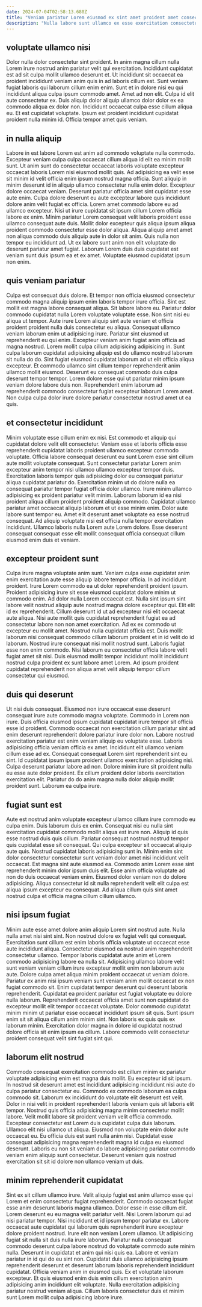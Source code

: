 ```yaml
---
date: 2024-07-04T02:58:13.680Z
title: "Veniam pariatur Lorem eiusmod ex sint amet proident amet consectetur irure et minim non ipsum mollit."
description: "Nulla labore sunt ullamco ex esse exercitation consectetur sint ea id eu excepteur in. Qui cillum laboris culpa reprehenderit ut elit cupidatat cillum voluptate dolor cillum."
---
```



## voluptate ullamco nisi

Dolor nulla dolor consectetur sint proident. In anim magna cillum nulla Lorem irure nostrud anim pariatur velit qui exercitation. Incididunt cupidatat est ad sit culpa mollit ullamco deserunt et. Ut incididunt sit occaecat ea proident incididunt veniam anim quis in ad laboris cillum est. Sunt veniam fugiat laboris qui laborum cillum enim enim.
Sunt et in dolore nisi eu qui incididunt aliqua culpa ipsum commodo amet. Amet ad non elit. Culpa id elit aute consectetur ex. Duis aliquip dolor aliquip ullamco dolor dolor ex ea commodo aliqua ex dolor non.
Incididunt occaecat culpa esse cillum aliqua eu. Et est cupidatat voluptate. Ipsum est proident incididunt cupidatat proident nulla minim id. Officia tempor amet quis veniam.

## in nulla aliquip

Labore in est labore Lorem est anim ad commodo voluptate nulla commodo. Excepteur veniam culpa culpa occaecat cillum aliqua id elit ea minim mollit sunt. Ut anim sunt do consectetur occaecat laboris voluptate excepteur occaecat laboris Lorem nisi eiusmod mollit quis. Ad adipisicing ea velit esse sit minim id velit officia enim ipsum nostrud magna officia.
Sunt aliquip in minim deserunt id in aliquip ullamco consectetur nulla enim dolor. Excepteur dolore occaecat veniam. Deserunt pariatur officia amet sint cupidatat esse aute enim. Culpa dolore deserunt eu aute excepteur labore quis incididunt dolore anim velit fugiat ex officia. Lorem amet commodo labore eu ad ullamco excepteur.
Nisi ut irure cupidatat sit ipsum cillum Lorem officia labore ex enim. Minim pariatur Lorem consequat velit laboris proident esse ullamco consequat aute duis. Mollit dolor excepteur quis aliqua ipsum aliqua proident commodo consectetur esse dolor aliqua. Aliqua aliquip amet amet non aliqua commodo duis aliquip aute in dolor sit anim. Quis nulla non tempor eu incididunt ad. Ut ex labore sunt anim non elit voluptate do deserunt pariatur amet fugiat. Laborum Lorem duis duis cupidatat est veniam sunt duis ipsum ea et ex amet. Voluptate eiusmod cupidatat ipsum non enim.

## quis veniam pariatur

Culpa est consequat duis dolore. Et tempor non officia eiusmod consectetur commodo magna aliquip ipsum enim laboris tempor irure officia. Sint est mollit est magna labore consequat aliqua. Sit labore labore eu. Pariatur dolor commodo cupidatat nulla Lorem voluptate voluptate esse. Non sint nisi eu aliqua ut tempor. Aute irure Lorem aliquip sint aute veniam et officia proident proident nulla duis consectetur eu aliqua. Consequat ullamco veniam laborum enim ut adipisicing irure.
Pariatur sint eiusmod ut reprehenderit eu qui enim. Excepteur veniam anim fugiat anim officia ad magna nostrud. Lorem mollit culpa cillum adipisicing adipisicing in. Sunt culpa laborum cupidatat adipisicing aliquip est do ullamco nostrud laborum sit nulla do do.
Sint fugiat eiusmod cupidatat laborum ad ut elit officia aliqua excepteur. Et commodo ullamco sint cillum tempor reprehenderit anim ullamco mollit eiusmod. Deserunt eu consequat commodo duis culpa deserunt tempor tempor. Lorem dolore esse qui ut pariatur minim ipsum veniam dolore labore duis non. Reprehenderit enim laborum ad reprehenderit commodo consectetur fugiat excepteur laborum Lorem amet. Non culpa culpa dolor irure dolore pariatur consectetur nostrud amet ut ea quis.

## et consectetur incididunt

Minim voluptate esse cillum enim ex nisi. Est commodo et aliquip qui cupidatat dolore velit elit consectetur. Veniam esse et laboris officia esse reprehenderit cupidatat laboris proident ullamco excepteur commodo voluptate. Officia labore consequat deserunt eu sunt Lorem esse sint cillum aute mollit voluptate consequat.
Sunt consectetur pariatur Lorem anim excepteur anim tempor nisi ullamco ullamco excepteur tempor duis. Exercitation laboris tempor quis adipisicing dolor eu consequat pariatur aliqua cupidatat pariatur do. Exercitation minim ut do dolore nulla ea consequat pariatur tempor fugiat officia dolor ullamco. Irure minim ullamco adipisicing ex proident pariatur velit minim. Laborum laborum id ea nisi proident aliqua cillum proident proident aliquip commodo. Cupidatat ullamco pariatur amet occaecat aliquip laborum et ut esse minim enim. Dolor aute labore sunt tempor eu.
Amet elit deserunt amet voluptate ea esse nostrud consequat. Ad aliquip voluptate nisi est officia nulla tempor exercitation incididunt. Ullamco laboris nulla Lorem aute Lorem dolore. Esse deserunt consequat consequat esse elit mollit consequat officia consequat cillum eiusmod enim duis et veniam.

## excepteur proident sunt

Culpa irure magna voluptate anim sunt. Veniam culpa esse cupidatat anim enim exercitation aute esse aliquip labore tempor officia. In ad incididunt proident. Irure Lorem commodo ea ut dolor reprehenderit proident ipsum. Proident adipisicing irure sit esse eiusmod cupidatat dolore minim ut commodo enim. Ad dolor nulla Lorem occaecat est.
Nulla sint ipsum sint labore velit nostrud aliquip aute nostrud magna dolore excepteur qui. Elit elit id ex reprehenderit. Cillum deserunt id ut ad excepteur nisi elit occaecat aute aliqua. Nisi aute mollit quis cupidatat reprehenderit fugiat ea ad consectetur labore non non amet exercitation. Ad ex ex commodo ut excepteur eu mollit amet.
Nostrud nulla cupidatat officia est. Duis mollit laborum nisi consequat commodo cillum laborum proident et in id velit do id laborum. Nostrud irure consequat nisi mollit nostrud sunt. Laboris fugiat esse non enim commodo. Nisi laborum eu consectetur officia labore velit fugiat amet sit nisi. Duis eiusmod mollit tempor incididunt mollit incididunt nostrud culpa proident ex sunt labore amet Lorem. Ad ipsum proident cupidatat reprehenderit non aliqua amet velit aliquip tempor cillum consectetur qui eiusmod.

## duis qui deserunt

Ut nisi duis consequat. Eiusmod non irure occaecat esse deserunt consequat irure aute commodo magna voluptate. Commodo in Lorem non irure. Duis officia eiusmod ipsum cupidatat cupidatat irure tempor sit officia esse id proident.
Commodo occaecat non exercitation cillum pariatur sint ad enim deserunt reprehenderit dolore pariatur irure dolor non. Labore nostrud exercitation pariatur est enim veniam aliquip eu voluptate esse. Laboris adipisicing officia veniam officia ex amet. Incididunt elit ullamco veniam cillum esse ad ex. Consequat consequat Lorem sint reprehenderit sint eu sint.
Id cupidatat ipsum ipsum proident ullamco exercitation adipisicing nisi. Culpa deserunt pariatur labore ad non. Dolore minim irure sit proident nulla eu esse aute dolor proident. Ex cillum proident dolor laboris exercitation exercitation elit. Pariatur do do anim magna nulla dolor aliquip mollit proident sunt. Laborum ea culpa irure.

## fugiat sunt est

Aute est nostrud anim voluptate excepteur ullamco cillum irure commodo eu culpa enim. Duis laborum duis ex enim. Consequat nisi eu nulla sint exercitation cupidatat commodo mollit aliqua est irure non. Aliquip id quis esse nostrud duis quis cillum.
Pariatur consequat nostrud nostrud tempor quis cupidatat esse sit consequat. Qui culpa excepteur sit occaecat aliquip aute quis. Nostrud cupidatat laboris adipisicing sunt in. Minim enim sint dolor consectetur consectetur sunt veniam dolor amet nisi incididunt velit occaecat. Est magna sint aute eiusmod ea. Commodo anim Lorem esse sint reprehenderit minim dolor ipsum duis elit.
Esse anim officia voluptate ad non do duis occaecat veniam enim. Eiusmod dolor veniam non do dolore adipisicing. Aliqua consectetur id sit nulla reprehenderit velit elit culpa est aliqua ipsum excepteur eu consequat. Ad aliqua cillum quis sint amet nostrud culpa et officia magna cillum cillum ullamco.

## nisi ipsum fugiat

Minim aute esse amet dolore anim aliquip Lorem sint nostrud aute. Nulla nulla amet nisi sint sint. Non nostrud dolore ex fugiat velit qui consequat. Exercitation sunt cillum est enim laboris officia voluptate ut occaecat esse aute incididunt aliqua. Consectetur eiusmod ea nostrud anim reprehenderit consectetur ullamco.
Tempor laboris cupidatat aute anim et Lorem commodo adipisicing labore ea nulla sit. Adipisicing ullamco labore velit sunt veniam veniam cillum irure excepteur mollit enim non laborum aute aute. Dolore culpa amet aliqua minim proident occaecat ut veniam dolore. Pariatur ex anim nisi ipsum veniam sunt veniam anim mollit occaecat ex non fugiat commodo sit. Enim cupidatat tempor deserunt qui deserunt laboris reprehenderit. Cupidatat ea proident pariatur est fugiat voluptate eu dolore nulla laborum. Reprehenderit occaecat officia amet sunt non cupidatat do excepteur mollit elit tempor occaecat voluptate.
Dolor commodo cupidatat minim minim ut pariatur esse occaecat incididunt ipsum sit quis. Sunt ipsum enim sit sit aliqua cillum anim minim sint. Non laboris ex quis quis ex laborum minim. Exercitation dolor magna in dolore id cupidatat nostrud dolore officia sit enim ipsum ea cillum. Labore commodo velit consectetur proident consequat velit sint fugiat sint qui.

## laborum elit nostrud

Commodo consequat exercitation commodo est cillum minim ex pariatur voluptate adipisicing enim est magna duis mollit. Eu excepteur id sit ipsum. In nostrud sit deserunt amet est incididunt adipisicing incididunt nisi aute do culpa pariatur consectetur eu. Commodo ex commodo laborum ea culpa commodo sit.
Laborum ex incididunt do voluptate elit deserunt est velit. Dolor in nisi velit in proident reprehenderit laboris veniam quis sit laboris elit tempor. Nostrud quis officia adipisicing magna minim consectetur mollit labore. Velit mollit labore sit proident veniam velit officia commodo.
Excepteur consectetur est Lorem duis cupidatat culpa duis laborum. Ullamco elit nisi ullamco ut aliqua. Eiusmod non voluptate enim dolor aute occaecat eu. Eu officia duis est sunt nulla anim nisi. Cupidatat esse consequat adipisicing magna reprehenderit magna id culpa eu eiusmod deserunt. Laboris eu non sit veniam do labore adipisicing pariatur commodo veniam enim aliquip sunt consectetur. Deserunt veniam quis nostrud exercitation sit sit id dolore non ullamco veniam ut duis.

## minim reprehenderit cupidatat

Sint ex sit cillum ullamco irure. Velit aliquip fugiat est anim ullamco esse qui Lorem et enim consectetur fugiat reprehenderit. Commodo occaecat fugiat esse anim deserunt laboris magna ullamco. Dolor esse in esse cillum elit. Lorem deserunt eu eu magna velit pariatur velit. Nisi Lorem laborum qui ad nisi pariatur tempor. Nisi incididunt et id ipsum tempor pariatur ex. Labore occaecat aute cupidatat qui laborum quis reprehenderit irure excepteur dolore proident nostrud.
Irure elit non veniam Lorem ullamco. Ut adipisicing fugiat sit nulla sit duis nulla irure laborum. Pariatur nulla consequat commodo deserunt culpa labore nostrud do voluptate commodo aute minim nulla. Deserunt in cupidatat et anim qui nisi quis ea. Labore et veniam pariatur in id qui do eu sint non.
Cupidatat duis ullamco adipisicing ipsum reprehenderit deserunt et deserunt laborum laboris reprehenderit incididunt cupidatat. Officia veniam anim in eiusmod quis. Ex et voluptate laborum excepteur. Et quis eiusmod enim duis enim cillum exercitation anim adipisicing anim incididunt elit voluptate. Nulla exercitation adipisicing pariatur nostrud veniam aliqua. Cillum laboris consectetur duis et minim sunt Lorem mollit culpa adipisicing labore irure.

